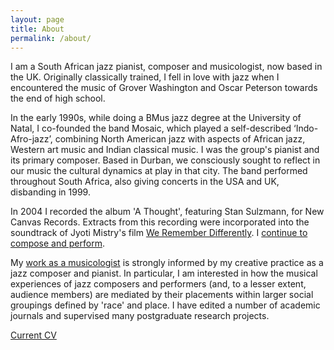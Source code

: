```yaml
---
layout: page
title: About
permalink: /about/
---
```


I am a South African jazz pianist, composer and musicologist, now based in the UK.
Originally classically trained, I fell in love with jazz when I encountered the
music of Grover Washington and Oscar Peterson towards the end of high school.

In the early 1990s, while doing a BMus jazz degree at the University of Natal,
I co-founded the band Mosaic, which played a self-described
‘Indo-Afro-jazz’, combining North American jazz with aspects of African
jazz, Western art music and Indian classical music. I was the group's pianist
and its primary composer.
Based in Durban, we consciously sought to reflect in our music the cultural
dynamics at play in
that city. The band performed throughout South Africa, also giving concerts in
the USA and UK, disbanding in 1999.  

In 2004
I recorded the album 'A Thought', featuring Stan
Sulzmann, for New Canvas Records. Extracts from this recording were incorporated into the soundtrack of
Jyoti Mistry's film [We Remember
Differently](https://www.imdb.com/title/tt2388012/). I [continue to compose and
perform](../music/).

My [work as a musicologist](../research/) is strongly informed by my creative practice as a jazz composer and
pianist. In particular, I am interested in how the musical experiences of jazz composers and
performers (and, to a lesser extent, audience members) are mediated by their placements within
larger social groupings defined by 'race' and place. I have edited a number of
academic journals and supervised many postgraduate research projects.

[Current CV](../pdf/ramanna_cv_2020-03.pdf)
